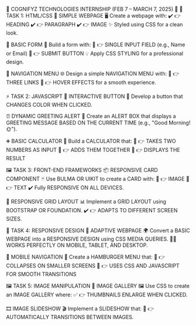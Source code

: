 🌟 COGNIFYZ TECHNOLOGIES INTERNSHIP (FEB 7 – MARCH 7, 2025) 🌟
📌 TASK 1: HTML/CSS
🎨 SIMPLE WEBPAGE
🖥️ Create a webpage with:
✔️ 👉 HEADING
✔️ 👉 PARAGRAPH
✔️ 👉 IMAGE
✨ Styled using CSS for a clean look.

📝 BASIC FORM
📩 Build a form with:
🔹 👉 SINGLE INPUT FIELD (e.g., Name or Email)
🔹 👉 SUBMIT BUTTON
💡 Apply CSS STYLING for a professional design.

🔗 NAVIGATION MENU
🌐 Design a simple NAVIGATION MENU with:
🔹 👉 THREE LINKS
🔹 👉 HOVER EFFECTS for a smooth experience.

⚡ TASK 2: JAVASCRIPT
🎨 INTERACTIVE BUTTON
🎨 Develop a button that CHANGES COLOR WHEN CLICKED.

⏰ DYNAMIC GREETING ALERT
💬 Create an ALERT BOX that displays a GREETING MESSAGE BASED ON THE CURRENT TIME (e.g., "Good Morning! 🌞").

➕ BASIC CALCULATOR
🧮 Build a CALCULATOR that:
🔹 👉 TAKES TWO NUMBERS AS INPUT
🔹 👉 ADDS THEM TOGETHER
🔹 👉 DISPLAYS THE RESULT

🖼️ TASK 3: FRONT-END FRAMEWORKS
📦 RESPONSIVE CARD COMPONENT
🃏 Use BULMA OR UIKIT to create a CARD with:
📸 👉 IMAGE
📝 👉 TEXT
✔️ Fully RESPONSIVE ON ALL DEVICES.

📐 RESPONSIVE GRID LAYOUT
📊 Implement a GRID LAYOUT using BOOTSTRAP OR FOUNDATION.
✔️ 👉 ADAPTS TO DIFFERENT SCREEN SIZES.

📱 TASK 4: RESPONSIVE DESIGN
🔄 ADAPTIVE WEBPAGE
🌍 Convert a BASIC WEBPAGE into a RESPONSIVE DESIGN using CSS MEDIA QUERIES.
📱✅ WORKS PERFECTLY ON MOBILE, TABLET, AND DESKTOP.

🍔 MOBILE NAVIGATION
📲 Create a HAMBURGER MENU that:
🔹 👉 COLLAPSES ON SMALLER SCREENS
🔹 👉 USES CSS AND JAVASCRIPT FOR SMOOTH TRANSITIONS

🖼️ TASK 5: IMAGE MANIPULATION
📸 IMAGE GALLERY
🖼️ Use CSS to create an IMAGE GALLERY where:
✅ 👉 THUMBNAILS ENLARGE WHEN CLICKED.

🎞️ IMAGE SLIDESHOW
🎬 Implement a SLIDESHOW that:
🔄 👉 AUTOMATICALLY TRANSITIONS BETWEEN IMAGES.
